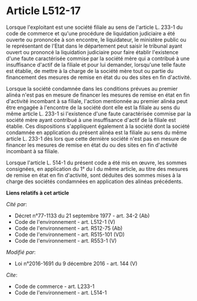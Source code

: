 # Article L512-17

Lorsque l'exploitant est une société filiale au sens de l'article L. 233-1 du code de commerce et qu'une procédure de
liquidation judiciaire a été ouverte ou prononcée à son encontre, le liquidateur, le ministère public ou le représentant de
l'Etat dans le département peut saisir le tribunal ayant ouvert ou prononcé la liquidation judiciaire pour faire établir
l'existence d'une faute caractérisée commise par la société mère qui a contribué à une insuffisance d'actif de la filiale et
pour lui demander, lorsqu'une telle faute est établie, de mettre à la charge de la société mère tout ou partie du financement
des mesures de remise en état du ou des sites en fin d'activité. 

Lorsque la société condamnée dans les conditions prévues au premier alinéa n'est pas en mesure de financer les mesures de
remise en état en fin d'activité incombant à sa filiale, l'action mentionnée au premier alinéa peut être engagée à l'encontre
de la société dont elle est la filiale au sens du même article L. 233-1 si l'existence d'une faute caractérisée commise par
la société mère ayant contribué à une insuffisance d'actif de la filiale est établie. Ces dispositions s'appliquent également
à la société dont la société condamnée en application du présent alinéa est la filiale au sens du même article L. 233-1 dès
lors que cette dernière société n'est pas en mesure de financer les mesures de remise en état du ou des sites en fin
d'activité incombant à sa filiale. 

Lorsque l'article L. 514-1 du présent code a été mis en œuvre, les sommes consignées, en application du 1° du I du même
article, au titre des mesures de remise en état en fin d'activité, sont déduites des sommes mises à la charge des sociétés
condamnées en application des alinéas précédents.

**Liens relatifs à cet article**

_Cité par_:

  - Décret n°77-1133 du 21 septembre 1977 - art. 34-2 (Ab)
  - Code de l'environnement - art. L512-1 (V)
  - Code de l'environnement - art. R512-75 (Ab)
  - Code de l'environnement - art. R515-101 (VD)
  - Code de l'environnement - art. R553-1 (V)

_Modifié par_:

  - Loi n°2016-1691 du 9 décembre 2016 - art. 144 (V)

_Cite_:

  - Code de commerce - art. L233-1
  - Code de l'environnement - art. L514-1
